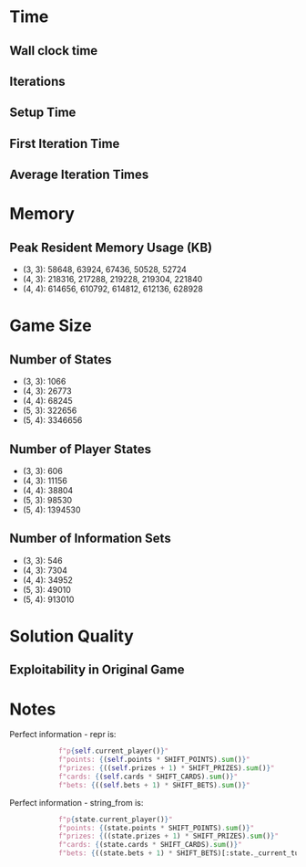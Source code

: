 # Time

## Wall clock time 

## Iterations

## Setup Time

## First Iteration Time

## Average Iteration Times

# Memory

## Peak Resident Memory Usage (KB)

 * (3, 3): 58648, 63924, 67436, 50528, 52724
 * (4, 3): 218316, 217288, 219228, 219304, 221840
 * (4, 4): 614656, 610792, 614812, 612136, 628928

# Game Size

## Number of States

 * (3, 3): 1066
 * (4, 3): 26773
 * (4, 4): 68245
 * (5, 3): 322656
 * (5, 4): 3346656

## Number of Player States

 * (3, 3): 606 
 * (4, 3): 11156
 * (4, 4): 38804
 * (5, 3): 98530
 * (5, 4): 1394530

## Number of Information Sets

 * (3, 3): 546
 * (4, 3): 7304
 * (4, 4): 34952
 * (5, 3): 49010
 * (5, 4): 913010

# Solution Quality

## Exploitability in Original Game


# Notes

Perfect information - repr is:
```python
            f"p{self.current_player()}"
            f"points: {(self.points * SHIFT_POINTS).sum()}"
            f"prizes: {((self.prizes + 1) * SHIFT_PRIZES).sum()}"
            f"cards: {(self.cards * SHIFT_CARDS).sum()}"
            f"bets: {((self.bets + 1) * SHIFT_BETS).sum()}"
```

Perfect information - string_from is:
```python
            f"p{state.current_player()}"
            f"points: {(state.points * SHIFT_POINTS).sum()}"
            f"prizes: {((state.prizes + 1) * SHIFT_PRIZES).sum()}"
            f"cards: {(state.cards * SHIFT_CARDS).sum()}"
            f"bets: {((state.bets + 1) * SHIFT_BETS)[:state._current_turn].sum()}"
```